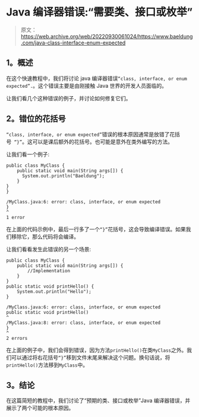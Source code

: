 # Java 编译器错误:“需要类、接口或枚举”

> 原文：<https://web.archive.org/web/20220930061024/https://www.baeldung.com/java-class-interface-enum-expected>

## **1。概述**

在这个快速教程中，我们将讨论 java 编译器错误`“class, interface, or enum expected”.`。这个错误主要是由刚接触 Java 世界的开发人员面临的。

让我们看几个这种错误的例子，并讨论如何修复它们。

## **2。错位的花括号**

`“class, interface, or enum expected”`错误的根本原因通常是放错了花括号` “}”`。这可以是课后额外的花括号。也可能是意外在类外编写的方法。

让我们看一个例子:

```
public class MyClass {
    public static void main(String args[]) {
      System.out.println("Baeldung");
    }
}
}
```

```
/MyClass.java:6: error: class, interface, or enum expected
}
^
1 error
```

在上面的代码示例中，最后一行多了一个`“}”`花括号，这会导致编译错误。如果我们移除它，那么代码将会编译。

让我们看看发生此错误的另一个场景:

```
public class MyClass {
    public static void main(String args[]) {
        //Implementation
    }
}
public static void printHello() {
    System.out.println("Hello");
}
```

```
/MyClass.java:6: error: class, interface, or enum expected
public static void printHello()
^
/MyClass.java:8: error: class, interface, or enum expected
}
^
2 errors
```

在上面的例子中，我们会得到错误，因为方法`printHello()`在类`MyClass`之外。我们可以通过将右花括号`“}”`移到文件末尾来解决这个问题。换句话说，将`printHello()`方法移到`MyClass`中。

## **3。结论**

在这篇简短的教程中，我们讨论了“预期的类、接口或枚举”Java 编译器错误，并展示了两个可能的根本原因。